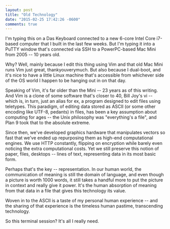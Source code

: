 ```yaml
---
layout: post
title: "Old Technology"
date: "2015-02-25 17:42:26 -0600"
comments: true
---
```


I'm typing this on a Das Keyboard connected to a new 6-core Intel Core i7-based computer that I built in the last few weeks. But I'm typing it into a PuTTY window that's connected via SSH to a PowerPC-based Mac Mini from 2005 -- 10 years old.

Why? Well, mainly because I edit this thing using Vim and that old Mac Mini runs Vim just great, thankyouverymuch. But also because I dual-boot, and it's nice to have a little Linux machine that's accessible from whichever side of the OS world I happen to be hanging out in on that day.

Speaking of Vim, it's far older than the Mini -- 23 years as of this writing. And Vim is a clone of some software that's closer to 40, Bill Joy's vi -- which is, in turn, just an alias for ex, a program designed to edit files using teletypes. This paradigm, of editing data stored as ASCII (or some other encoding like UTF-8, pedants) in files, has been a key assumption about computing for ages -- the Unix philosophy was "everything's a file", and Plan 9 took that to the absolute extreme.

Since then, we've developed graphics hardware that manipulates vectors so fast that we've ended up repurposing them as high-end computational engines. We use HTTP constantly, flipping on encryption while barely even noticing the extra computational costs. Yet we still preserve this notion of paper, files, desktops -- lines of text, representing data in its most basic form.

Perhaps that's the key -- representation. In our human world, the communication of meaning is still the domain of language, and even though a picture is worth 1000 words, it still takes a handful more to put the picture in context and really give it power. It's the human absorption of meaning from that data in a file that gives this technology its value.

Woven in to the ASCII is a taste of my personal human experience -- and the sharing of that experience is the timeless human pastime, transcending technology.

So this terminal session? It's all I really need.
